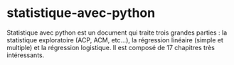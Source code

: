 # statistique-avec-python

Statistique avec python est un document qui traite trois grandes parties : la statistique exploratoire (ACP, ACM, etc...), la régression linéaire (simple et multiple) et la régression logistique. Il est composé de 17 chapitres très intéressants.
